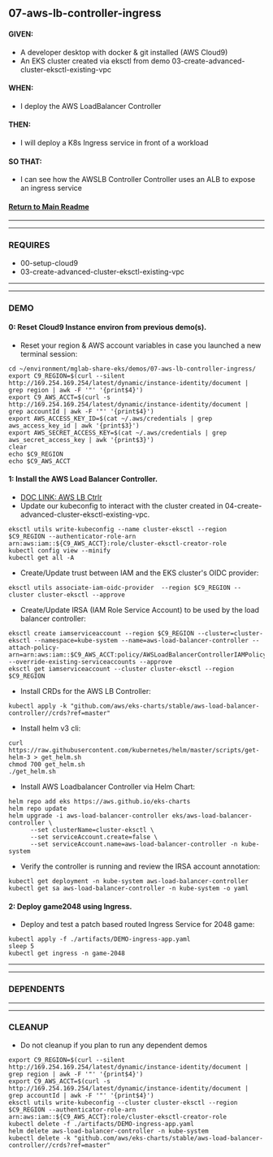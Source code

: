 ## 07-aws-lb-controller-ingress
#### GIVEN:
  - A developer desktop with docker & git installed (AWS Cloud9)
  - An EKS cluster created via eksctl from demo 03-create-advanced-cluster-eksctl-existing-vpc

#### WHEN:
  - I deploy the AWS LoadBalancer Controller

#### THEN:
  - I will deploy a K8s Ingress service in front of a workload

#### SO THAT:
  - I can see how the AWSLB Controller Controller uses an ALB to expose an ingress service

#### [Return to Main Readme](https://github.com/virtmerlin/mglab-share-eks#demos)

---------------------------------------------------------------
---------------------------------------------------------------
### REQUIRES
- 00-setup-cloud9
- 03-create-advanced-cluster-eksctl-existing-vpc

---------------------------------------------------------------
---------------------------------------------------------------
### DEMO

#### 0: Reset Cloud9 Instance environ from previous demo(s).
- Reset your region & AWS account variables in case you launched a new terminal session:
```
cd ~/environment/mglab-share-eks/demos/07-aws-lb-controller-ingress/
export C9_REGION=$(curl --silent http://169.254.169.254/latest/dynamic/instance-identity/document |  grep region | awk -F '"' '{print$4}')
export C9_AWS_ACCT=$(curl -s http://169.254.169.254/latest/dynamic/instance-identity/document | grep accountId | awk -F '"' '{print$4}')
export AWS_ACCESS_KEY_ID=$(cat ~/.aws/credentials | grep aws_access_key_id | awk '{print$3}')
export AWS_SECRET_ACCESS_KEY=$(cat ~/.aws/credentials | grep aws_secret_access_key | awk '{print$3}')
clear
echo $C9_REGION
echo $C9_AWS_ACCT
```

#### 1: Install the AWS Load Balancer Controller.
- [DOC LINK: AWS LB Ctrlr](https://docs.aws.amazon.com/eks/latest/userguide/alb-ingress.html)
- Update our kubeconfig to interact with the cluster created in 04-create-advanced-cluster-eksctl-existing-vpc.
```
eksctl utils write-kubeconfig --name cluster-eksctl --region $C9_REGION --authenticator-role-arn arn:aws:iam::${C9_AWS_ACCT}:role/cluster-eksctl-creator-role
kubectl config view --minify
kubectl get all -A
```
- Create/Update trust between IAM and the EKS cluster's OIDC provider:
```
eksctl utils associate-iam-oidc-provider  --region $C9_REGION --cluster cluster-eksctl --approve
```
- Create/Update IRSA (IAM Role Service Account) to be used by the load balancer controller:
```
eksctl create iamserviceaccount --region $C9_REGION --cluster=cluster-eksctl --namespace=kube-system --name=aws-load-balancer-controller --attach-policy-arn=arn:aws:iam::$C9_AWS_ACCT:policy/AWSLoadBalancerControllerIAMPolicy --override-existing-serviceaccounts --approve
eksctl get iamserviceaccount --cluster cluster-eksctl --region $C9_REGION
```
- Install CRDs for the AWS LB Controller:
```
kubectl apply -k "github.com/aws/eks-charts/stable/aws-load-balancer-controller//crds?ref=master"
```
- Install helm v3 cli:
```
curl https://raw.githubusercontent.com/kubernetes/helm/master/scripts/get-helm-3 > get_helm.sh
chmod 700 get_helm.sh
./get_helm.sh
```
- Install AWS Loadbalancer Controller via Helm Chart:
```
helm repo add eks https://aws.github.io/eks-charts
helm repo update
helm upgrade -i aws-load-balancer-controller eks/aws-load-balancer-controller \
      --set clusterName=cluster-eksctl \
      --set serviceAccount.create=false \
      --set serviceAccount.name=aws-load-balancer-controller -n kube-system
```
- Verify the controller is running and review the IRSA account annotation:
```
kubectl get deployment -n kube-system aws-load-balancer-controller
kubectl get sa aws-load-balancer-controller -n kube-system -o yaml
```
#### 2: Deploy game2048 using Ingress.
- Deploy and test a patch based routed Ingress Service for 2048 game:
```
kubectl apply -f ./artifacts/DEMO-ingress-app.yaml
sleep 5
kubectl get ingress -n game-2048
```
---------------------------------------------------------------
---------------------------------------------------------------
### DEPENDENTS

---------------------------------------------------------------
---------------------------------------------------------------
### CLEANUP
- Do not cleanup if you plan to run any dependent demos
```
export C9_REGION=$(curl --silent http://169.254.169.254/latest/dynamic/instance-identity/document |  grep region | awk -F '"' '{print$4}')
export C9_AWS_ACCT=$(curl -s http://169.254.169.254/latest/dynamic/instance-identity/document | grep accountId | awk -F '"' '{print$4}')
eksctl utils write-kubeconfig --cluster cluster-eksctl --region $C9_REGION --authenticator-role-arn arn:aws:iam::${C9_AWS_ACCT}:role/cluster-eksctl-creator-role
kubectl delete -f ./artifacts/DEMO-ingress-app.yaml
helm delete aws-load-balancer-controller -n kube-system
kubectl delete -k "github.com/aws/eks-charts/stable/aws-load-balancer-controller//crds?ref=master"
```

